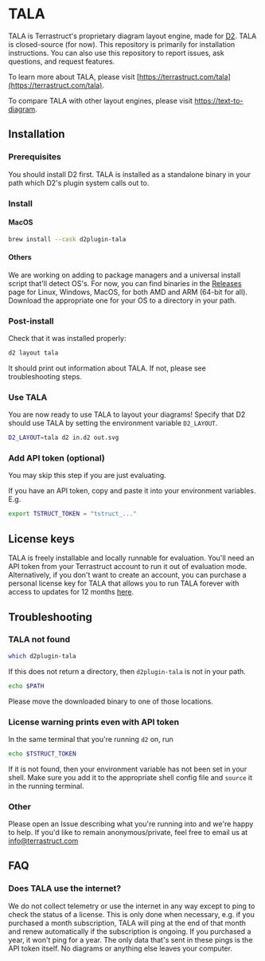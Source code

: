 # TALA

TALA is Terrastruct's proprietary diagram layout engine, made for
[D2](https://github.com/terrastruct/d2). TALA is closed-source (for now). This repository
is primarily for installation instructions. You can also use this repository to report
issues, ask questions, and request features.

To learn more about TALA, please visit
[https://terrastruct.com/tala](https://terrastruct.com/tala).

To compare TALA with other layout engines, please visit
[https://text-to-diagram](https://text-to-diagram).

## Installation

### Prerequisites

You should install D2 first. TALA is installed as a standalone binary in your path which
D2's plugin system calls out to.

### Install

#### MacOS

```sh
brew install --cask d2plugin-tala
```

#### Others

We are working on adding to package managers and a universal install script that'll detect
OS's. For now, you can find binaries in the
[Releases](https://github.com/terarstruct/TALA/releases) page for Linux, Windows, MacOS, for
both AMD and ARM (64-bit for all). Download the appropriate one for your OS to a directory
in your path.

### Post-install

Check that it was installed properly:

```sh
d2 layout tala
```

It should print out information about TALA. If not, please see troubleshooting steps.

### Use TALA

You are now ready to use TALA to layout your diagrams! Specify that D2 should use TALA by
setting the environment variable `D2_LAYOUT`.

```sh
D2_LAYOUT=tala d2 in.d2 out.svg
```

### Add API token (optional)

You may skip this step if you are just evaluating.

If you have an API token, copy and paste it into your environment variables. E.g.

```bash
export TSTRUCT_TOKEN = "tstruct_..."
```

## License keys

TALA is freely installable and locally runnable for evaluation. You'll need an API token
from your Terrastruct account to run it out of evaluation mode. Alternatively, if you
don't want to create an account, you can purchase a personal license key for TALA that
allows you to run TALA forever with access to updates for 12 months
[here](https://buy.stripe.com/bIYeXL3cT2Lr23e5ko).

## Troubleshooting

### TALA not found

```sh
which d2plugin-tala
```

If this does not return a directory, then `d2plugin-tala` is not in your path.

```sh
echo $PATH
```

Please move the downloaded binary to one of those locations.

### License warning prints even with API token

In the same terminal that you're running `d2` on, run

```sh
echo $TSTRUCT_TOKEN
```

If it is not found, then your environment variable has not been set in your shell. Make
sure you add it to the appropriate shell config file and `source` it in the running
terminal.

### Other

Please open an Issue describing what you're running into and we're happy to help. If you'd
like to remain anonymous/private, feel free to email us at info@terrastruct.com

## FAQ

### Does TALA use the internet?

We do not collect telemetry or use the internet in any way except to ping to check the
status of a license. This is only done when necessary, e.g. if you purchased a month
subscription, TALA will ping at the end of that month and renew automatically if the
subscription is ongoing. If you purchased a year, it won't ping for a year. The only data
that's sent in these pings is the API token itself. No diagrams or anything else leaves
your computer.
